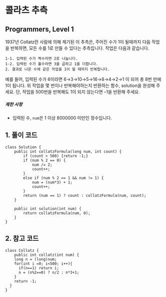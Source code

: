 # 콜라츠 추측

## Programmers, Level 1

1937년 Collatz란 사람에 의해 제기된 이 추측은, 주어진 수가 1이 될때까지 다음 작업을 반복하면, 모든 수를 1로 만들 수 있다는 추측입니다. 작업은 다음과 같습니다.

```
1-1. 입력된 수가 짝수라면 2로 나눕니다. 
1-2. 입력된 수가 홀수라면 3을 곱하고 1을 더합니다.
2. 결과로 나온 수에 같은 작업을 1이 될 때까지 반복합니다.
```

예를 들어, 입력된 수가 6이라면 6→3→10→5→16→8→4→2→1 이 되어 총 8번 만에 1이 됩니다. 위 작업을 몇 번이나 반복해야하는지 반환하는 함수, solution을 완성해 주세요. 단, 작업을 500번을 반복해도 1이 되지 않는다면 –1을 반환해 주세요.

##### 제한 사항

- 입력된 수, `num`은 1 이상 8000000 미만인 정수입니다.

  

## 1. 풀이 코드

```
class Solution {
    public int collatzFormula(long num, int count) {
        if (count > 500) {return -1;}
        if (num % 2 == 0) {
            num /= 2;
            count++;
        }
        else if (num % 2 == 1 && num != 1) {
            num = (num*3) + 1;
            count++;
        }
        return (num == 1) ? count : collatzFormula(num, count);
    }

    public int solution(int num) {
        return collatzFormula(num, 0);
    }
}
```



## 2. 참고 코드

```
class Collatz {
    public int collatz(int num) {
    long n = (long)num;
    for(int i =0; i<500; i++){      
      if(n==1) return i;
      n = (n%2==0) ? n/2 : n*3+1;            
    }
    return -1;
  }
}
```

